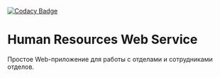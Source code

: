 [![Codacy Badge](https://app.codacy.com/project/badge/Grade/34642fbf658c40c99fb8b5c4bb4de721)](https://www.codacy.com/manual/AlexeyKorban/human-resources-web?utm_source=github.com&amp;utm_medium=referral&amp;utm_content=AlexeyK87/human-resources-web&amp;utm_campaign=Badge_Grade)

# Human Resources Web Service

Простое Web-приложение для работы с отделами и сотрудниками отделов.
